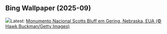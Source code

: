 ## Bing Wallpaper (2025-09)
![](https://www.bing.com/th?id=OHR.ScottsBluff_PT-BR7461504826_UHD.jpg&w=1000)Latest: [Monumento Nacional Scotts Bluff em Gering, Nebraska, EUA (© Hawk Buckman/Getty Images)](https://www.bing.com/th?id=OHR.ScottsBluff_PT-BR7461504826_UHD.jpg)